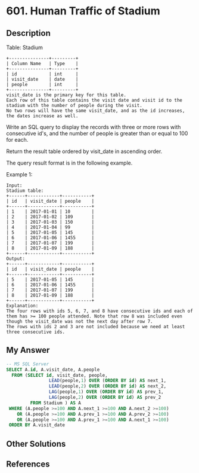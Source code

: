 # 601. Human Traffic of Stadium
## Description


Table: Stadium
```
+---------------+---------+
| Column Name   | Type    |
+---------------+---------+
| id            | int     |
| visit_date    | date    |
| people        | int     |
+---------------+---------+
visit_date is the primary key for this table.
Each row of this table contains the visit date and visit id to the stadium with the number of people during the visit.
No two rows will have the same visit_date, and as the id increases, the dates increase as well.
``` 

Write an SQL query to display the records with three or more rows with consecutive id's, and the number of people is greater than or equal to 100 for each.

Return the result table ordered by visit_date in ascending order.

The query result format is in the following example.

 

Example 1:
```
Input: 
Stadium table:
+------+------------+-----------+
| id   | visit_date | people    |
+------+------------+-----------+
| 1    | 2017-01-01 | 10        |
| 2    | 2017-01-02 | 109       |
| 3    | 2017-01-03 | 150       |
| 4    | 2017-01-04 | 99        |
| 5    | 2017-01-05 | 145       |
| 6    | 2017-01-06 | 1455      |
| 7    | 2017-01-07 | 199       |
| 8    | 2017-01-09 | 188       |
+------+------------+-----------+
Output: 
+------+------------+-----------+
| id   | visit_date | people    |
+------+------------+-----------+
| 5    | 2017-01-05 | 145       |
| 6    | 2017-01-06 | 1455      |
| 7    | 2017-01-07 | 199       |
| 8    | 2017-01-09 | 188       |
+------+------------+-----------+
Explanation: 
The four rows with ids 5, 6, 7, and 8 have consecutive ids and each of them has >= 100 people attended. Note that row 8 was included even though the visit_date was not the next day after row 7.
The rows with ids 2 and 3 are not included because we need at least three consecutive ids.
```

## My Answer 

```SQL
-- MS SQL Server 
SELECT A.id, A.visit_date, A.people
  FROM (SELECT id, visit_date, people, 
                LEAD(people,1) OVER (ORDER BY id) AS next_1, 
                LEAD(people,2) OVER (ORDER BY id) AS next_2,
                LAG(people,1) OVER (ORDER BY id) AS prev_1, 
                LAG(people,2) OVER (ORDER BY id) AS prev_2
         FROM Stadium ) AS A
 WHERE (A.people >=100 AND A.next_1 >=100 AND A.next_2 >=100)
    OR (A.people >=100 AND A.prev_1 >=100 AND A.prev_2 >=100)
    OR (A.people >=100 AND A.prev_1 >=100 AND A.next_1 >=100)
 ORDER BY A.visit_date
```

## Other Solutions 

## References 
